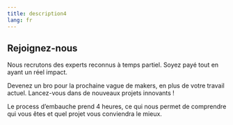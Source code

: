 ```yaml
---
title: description4
lang: fr
---
```


## Rejoignez-nous

Nous recrutons des experts reconnus à temps partiel. Soyez payé tout en ayant un réel impact.

Devenez un bro pour la prochaine vague de makers, en plus de votre travail actuel. Lancez-vous dans de nouveaux projets innovants !

Le process d’embauche prend 4 heures, ce qui nous permet de comprendre qui vous êtes et quel projet vous conviendra le mieux.
